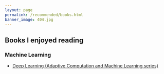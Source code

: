 ```yaml
---
layout: page
permalink: /recommended/books.html
banner_image: 404.jpg
---
```


## Books I enjoyed reading

### Machine Learning

* [Deep Learning (Adaptive Computation and Machine Learning series)](https://www.amazon.com/gp/product/0262035618/ref=as_li_tl?ie=UTF8&camp=1789&creative=9325&creativeASIN=0262035618&linkCode=as2&tag=saschadittman-20&linkId=0a7bb599c16c3981bcfa13698ea25217)
